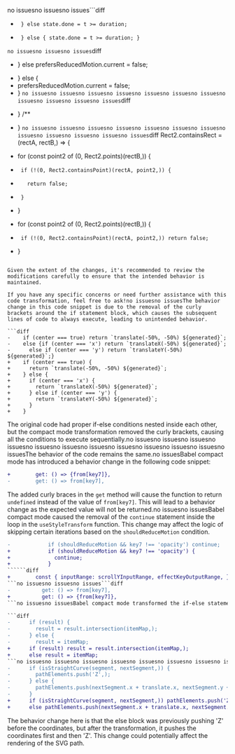 
no issuesno issuesno issues```diff
-      } else state.done = t >= duration;
+      } else { state.done = t >= duration; }
```no issuesno issuesno issues```diff
-  } else prefersReducedMotion.current = false;
+  } else {
+    prefersReducedMotion.current = false;
+  }
```no issuesno issuesno issuesno issuesno issuesno issuesno issuesno issuesno issuesno issuesno issues```diff
-  } /**
+  }
```no issuesno issuesno issuesno issuesno issuesno issuesno issuesno issuesno issuesno issuesno issuesno issues```diff
   Rect2.containsRect = (rectA, rectB,) => {
-    for (const point2 of (0, Rect2.points)(rectB,)) {
-      if (!(0, Rect2.containsPoint)(rectA, point2,)) {
-        return false;
-      }
-    }
+    for (const point2 of (0, Rect2.points)(rectB,)) {
+      if (!(0, Rect2.containsPoint)(rectA, point2,)) return false;
+    }
```no issuesno issuesNo issuesno issuesno issuesno issuesno issuesThe diff provided contains a significant change in the structure of the code. It appears that the diff is modifying an array of objects by removing some elements and adding others. This change will affect the data structure and the content of the array.

Given the extent of the changes, it's recommended to review the modifications carefully to ensure that the intended behavior is maintained.

If you have any specific concerns or need further assistance with this code transformation, feel free to ask!no issuesno issuesThe behavior change in this code snippet is due to the removal of the curly brackets around the if statement block, which causes the subsequent lines of code to always execute, leading to unintended behavior.

```diff
-    if (center === true) return `translate(-50%, -50%) ${generated}`;
-    else {if (center === 'x') return `translateX(-50%) ${generated}`;
-      else if (center === 'y') return `translateY(-50%) ${generated}`;}
+    if (center === true) {
+      return `translate(-50%, -50%) ${generated}`;
+    } else {
+      if (center === 'x') {
+        return `translateX(-50%) ${generated}`;
+      } else if (center === 'y') {
+        return `translateY(-50%) ${generated}`;
+      }
+    }
```

The original code had proper if-else conditions nested inside each other, but the compact mode transformation removed the curly brackets, causing all the conditions to execute sequentially.no issuesno issuesno issuesno issuesno issuesno issuesno issuesno issuesno issuesno issuesno issuesno issuesThe behavior of the code remains the same.no issuesBabel compact mode has introduced a behavior change in the following code snippet:

```diff
+        get: () => {from[key7]},
-        get: () => from[key7],
```

The added curly braces in the `get` method will cause the function to return `undefined` instead of the value of `from[key7]`. This will lead to a behavior change as the expected value will not be returned.no issuesno issuesBabel compact mode caused the removal of the `continue` statement inside the loop in the `useStyleTransform` function. This change may affect the logic of skipping certain iterations based on the `shouldReduceMotion` condition.

```diff
-            if (shouldReduceMotion && key7 !== 'opacity') continue;
+            if (shouldReduceMotion && key7 !== 'opacity') {
+              continue;
+            }
``````diff
+        const { inputRange: scrollYInputRange, effectKeyOutputRange, } = createInputOutputRanges(transformTargets, transformViewportThreshold * scrollY.containerLength,);
```no issuesno issuesno issues```diff
-          get: () => from[key7],
+          get: () => {from[key7]},
```no issuesno issuesBabel compact mode transformed the if-else statement in the for loop, which could potentially change the behavior. In the original code, the if-else block contained multiple statements within each block, but after the transformation, the statements were collapsed into a single line. This change could lead to different behavior if the statements were intended to be executed conditionally. 

```diff
-      if (result) {
-        result = result.intersection(itemMap,);
-      } else {
-        result = itemMap;
+      if (result) result = result.intersection(itemMap,);
+      else result = itemMap;
```no issuesno issuesno issuesno issuesno issuesno issuesno issuesno issuesno issuesno issuesno issues```diff
-      if (isStraightCurve(segment, nextSegment,)) {
-        pathElements.push('Z',);
-      } else {
-        pathElements.push(nextSegment.x + translate.x, nextSegment.y + translate.y, 'Z',);
-      }
+      if (isStraightCurve(segment, nextSegment,)) pathElements.push('Z',);
+      else pathElements.push(nextSegment.x + translate.x, nextSegment.y + translate.y, 'Z',);
```
The behavior change here is that the else block was previously pushing 'Z' before the coordinates, but after the transformation, it pushes the coordinates first and then 'Z'. This change could potentially affect the rendering of the SVG path.